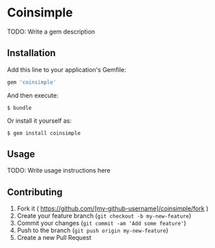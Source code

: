 # Coinsimple

TODO: Write a gem description

## Installation

Add this line to your application's Gemfile:

```ruby
gem 'coinsimple'
```

And then execute:

    $ bundle

Or install it yourself as:

    $ gem install coinsimple

## Usage

TODO: Write usage instructions here

## Contributing

1. Fork it ( https://github.com/[my-github-username]/coinsimple/fork )
2. Create your feature branch (`git checkout -b my-new-feature`)
3. Commit your changes (`git commit -am 'Add some feature'`)
4. Push to the branch (`git push origin my-new-feature`)
5. Create a new Pull Request
